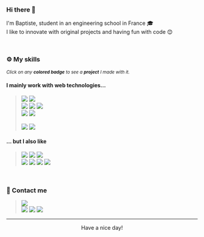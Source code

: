 
### Hi there 👋

I'm Baptiste, student in an engineering school in France 🎓<br />
I like to innovate with original projects and having fun with code 😊

<br />

### ⚙️ My skills

<i><sub>Click on any <b>colored badge</b> to see a <b>project</b> I made with it.</sub></i>

#### I mainly work with web technologies...

> [<img src="https://img.shields.io/badge/-JavaScript-027AB9?style=flat-square&logo=JavaScript&logoColor=white">](https://github.com/BaptisteMiq/TSP-WEBGL-Visualization) [<img src="https://img.shields.io/badge/-TypeScript-007ACC?style=flat-square&logo=TypeScript&logoColor=white">](https://github.com/BaptisteMiq/pt2json) <br />
[<img src="https://img.shields.io/badge/-React-0088CC?style=flat-square&logo=React&logoColor=white">](https://github.com/CosyDEV/react-pdf-exporter) [<img src="https://img.shields.io/badge/-Vue.js-41B883?style=flat-square&logo=Node.js&logoColor=white&width=6464">](https://github.com/BaptisteMiq/CloudServerManager) [<img src="https://img.shields.io/badge/-Angular-888888?style=flat-square&logo=Angular&logoColor=white&width=6464">](https://github.com/BaptisteMiq) <br />
[<img src="https://img.shields.io/badge/-Node.js-339933?style=flat-square&logo=Node.js&logoColor=white&width=6464">](https://github.com/HiDEVTeam/udp-rcon) [<img src="https://img.shields.io/badge/-Next.js-888888?style=flat-square&logo=Next.js&logoColor=white&width=6464">](https://github.com/BaptisteMiq) <br /><br />
[<img src="https://img.shields.io/badge/-PHP-777BB4?style=flat-square&logo=PHP&logoColor=white">](https://github.com/BaptisteMiq/ProjetWeb) [<img src="https://img.shields.io/badge/-Symfony-027AB9?style=flat-square&logo=Symfony&logoColor=white">](https://github.com/BaptisteMiq/ProjetWeb)

#### ... but I also like

  
> [<img src="https://img.shields.io/badge/-Python-3776AB?style=flat-square&logo=Python&logoColor=white">](https://github.com/BaptisteMiq/VRP-Project) [<img src="https://img.shields.io/badge/-Java-5391FE?style=flat-square&logo=Java&logoColor=white">](https://github.com/BaptisteMiq/2DRayCasting) [<img src="https://img.shields.io/badge/-Processing-006699?style=flat-square&logo=Processing%20Foundation&logoColor=white">](https://youtu.be/g83FAtvDjlc) <br />
[<img src="https://img.shields.io/badge/-C-239120?style=flat-square&logo=C&logoColor=white">](https://github.com/BaptisteMiq/Sorting-algorithm-C) [<img src="https://img.shields.io/badge/-C++-00599C?style=flat-square&logo=C%2B%2B&logoColor=white">](https://youtu.be/Klf3MZlY8Ys) [<img src="https://img.shields.io/badge/-Go-498DD6?style=flat-square&logo=Go&logoColor=white">](https://github.com/BaptisteMiq/convex-hull-go) [<img src="https://img.shields.io/badge/-GNU%20Bash-4EAA25?style=flat-square&logo=GNU%20Bash&logoColor=white">](https://youtu.be/XWPNY50jQZg) 

<br />

### 📝 Contact me

> [<img src="https://img.shields.io/badge/-baptistemi2000@gmail.com-D14836?style=flat-square&logo=Gmail&logoColor=white">](mailto:baptistemi2000@gmail.com)<br />
[<img src="https://img.shields.io/badge/-LinkedIn-0077B5?style=flat-square&logo=LinkedIn&logoColor=white">](https://www.linkedin.com/in/baptistemiquel/) [<img src="https://img.shields.io/badge/-YouTube-FF0000?style=flat-square&logo=Youtube&logoColor=white">](https://www.youtube.com/channel/UC_09-BA5q-2LLpUj9bceNDg/videos) [<img src="https://img.shields.io/badge/-Instagram-E4405F?style=flat-square&logo=Instagram&logoColor=white">](https://www.instagram.com/baptistemiq/)

---

<p align="center">
<div align="center">Have a nice day!</div>
